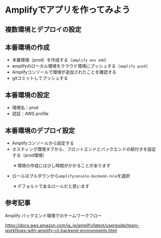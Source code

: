 # Amplifyでアプリを作ってみよう

## 複数環境とデプロイの設定

## 本番環境の作成

- 本番環境（prod）を作成する（`amplify env add`）
- amplifyのローカル環境をクラウド環境にプッシュする（`amplify push`）
- Amplifyコンソールで環境が追加されたことを確認する
- gitコミットしてプッシュする

## 本番環境の設定

- 環境名：prod
- 認証：AWS profile

## 本番環境のデプロイ設定

- Amplifyコンソールから設定する
- ホスティング環境タブから、フロントエンドとバックエンドの紐付きを設定する（prod環境）

　　※ 環境の作成には少し時間がかかることがあります

- ロールはプルダウンから`amplifyconsole-backend-role`を選択

　　※ デフォルトであるロールだと思います

## 参考記事

Amplify バックエンド環境でのチームワークフロー

https://docs.aws.amazon.com/ja_jp/amplify/latest/userguide/team-workflows-with-amplify-cli-backend-environments.html